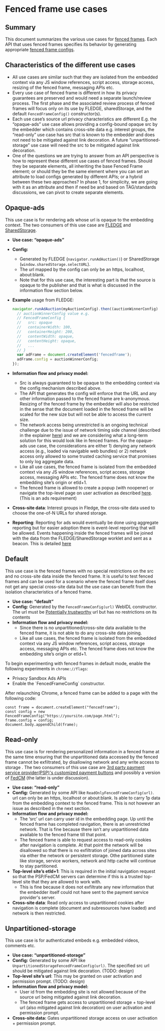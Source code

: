 # Fenced frame use cases



## **Summary**

This document summarizes the various use cases for [fenced frames](https://github.com/shivanigithub/fenced-frame). Each API that uses fenced frames specifies its behavior by generating appropriate [fenced frame configs](https://github.com/shivanigithub/fenced-frame/blob/master/explainer/fenced_frame_config.md).


## **Characteristics of the different use cases**



*   All use cases are similar such that they are isolated from the embedded context via any JS window references, script access, storage access, resizing of the fenced frame, messaging APIs etc.
*   Every use case of fenced frame is different in how its privacy guarantees are preserved and would need a separate launch/review process. The first phase and the associated review process of fenced frames will focus only on its use by FLEDGE, sharedStorage, and the default `FencedFrameConfig()` constructor(s).
*   Each use case’s source url privacy characteristics are different E.g. the “opaque-ads” use case allows providing a config-bound opaque src by the embedder which contains cross-site data e.g. interest groups, the “read-only” use case has src that is known to the embedder and does not need to be mitigated against link decoration. A future “unpartitioned-storage” use case will need the src to be mitigated against link decoration.
*   One of the questions we are trying to answer from an API perspective is how to represent these different use cases of fenced frames. Should they be separate elements, all inheriting the base Fenced Frame element; or should they be the same element where you can set an attribute to load configs generated by different APIs; or a hybrid between these two approaches? In phase 1, for simplicity, we are going with it as an attribute and then if need be and based on TAG/standards discussions, we can pivot to create separate elements.


## **Opaque-ads**

This use case is for rendering ads whose url is opaque to the embedding context. The two consumers of this use case are [FLEDGE](https://github.com/WICG/turtledove/blob/main/FLEDGE.md) and [SharedStorage](https://github.com/pythagoraskitty/shared-storage#simple-example-consistent-ab-experiments-across-sites). 



*   **Use case: “opaque-ads”**
*   **Config:**
     *   Generated by FLEDGE (`navigator.runAdAuction()`) or SharedStorage (`window.sharedStorage.selectURL`).
     *   The url mapped by the config can only be an https, localhost, about:blank.
     *   Note that for this use case, the interesting part is that the source is opaque to the publisher and that is what is discussed in the information flow section below.
     
*   **Example** usage from FLEDGE:
    ```js
    navigator.runAdAuction(myAuctionConfig).then((auctionWinnerConfig) => {
      // auctionWinnerConfig value e.g.
      // FencedFrameConfig {
      //   src: opaque
      //   containerWidth: 100,
      //   containerHeight: 200,
      //   contentWidth: opaque,
      //   contentHeight: opaque,
      //   ...
      // }
      var adFrame = document.createElement('fencedframe');
      adFrame.config = auctionWinnerConfig;
    });
    ```

*   **Information flow and privacy model:**
    *   Src is always guaranteed to be opaque to the embedding context via the config mechanism described above. 
    *   The API that generates the config will enforce that the URL and any other information passed to the fenced frame are k-anonymous. Resizing of the fenced frame by the embedder will also be restricted in the sense that the document loaded in the fenced frame will be scaled for the new size but will not be able to access the current size.
    * The network access being unrestricted is an ongoing technical challenge due to the issue of network timing side channel (described in the explainer [here](https://github.com/WICG/fenced-frame/blob/master/explainer/network_side_channel.md)) and we are considering what a long-term solution for this would look like in fenced frames. For the opaque-ads use case, the considerations are either 1) denying any network access (e.g., loaded via navigable web bundles) or 2) network access only allowed to some trusted caching service that promises to only log aggregate data.    
    *   Like all use cases, the fenced frame is isolated from the embedded context via any JS window references, script access, storage access, messaging APIs etc. The fenced frame does not know the embedding site’s origin or etld+1.
    *   The fenced frame is allowed to create a popup (with noopener) or navigate the top-level page on user activation as described [here](https://github.com/WICG/fenced-frame/blob/master/explainer/integration_with_web_platform.md#top-level-navigation). (This is an ads requirement)
*   **Cross-site data**: Interest groups in Fledge, the cross-site data used to choose the one-of-N URLs for shared storage. 
*   **Reporting**: Reporting for ads would eventually be done using aggregate reporting but for easier adoption there is event-level reporting that will be allowed. Events happening inside the fenced frames will be joined with the data from the FLEDGE/SharedStorage worklet and sent as a beacon. This is detailed [here](https://github.com/WICG/turtledove/blob/main/Fenced_Frames_Ads_Reporting.md)   


## **Default**

This use case is the fenced frames with no special restrictions on the src and no cross-site data inside the fenced frame. It is useful to test fenced frames and can be used for a scenario where the fenced frame itself does not get any special cross-site data but the use case can benefit from the isolation characteristics of a fenced frame.



*   **Use case: “default”**
*   **Config:** Generated by the `FencedFrameConfig(url)` WebIDL constructor. The url must be [Potentially trustworthy](https://w3c.github.io/webappsec-secure-contexts/#potentially-trustworthy-url) url but has no restrictions on its contents
*   **Information flow and privacy model:**
    *   Since there is no unpartitioned/cross-site data available to the fenced frame, it is not able to do any cross-site data joining.
    *   Like all use cases, the fenced frame is isolated from the embedded context via any JS window references, script access, storage access, messaging APIs etc. The fenced frame does not know the embedding site’s origin or etld+1.

To begin experimenting with fenced frames in default mode, enable the following experiments in `chrome://flags`:
* Privacy Sandbox Ads APIs
* Enable the \`FencedFrameConfig\` constructor.

After relaunching Chrome, a fenced frame can be added to a page with the following code:
```
const frame = document.createElement("fencedframe");
const config = new FencedFrameConfig("https://yoursite.com/page.html");
frame.config = config;
document.body.appendChild(frame);
```

## **Read-only**

This use case is for rendering personalized information in a fenced frame at the same time ensuring that the unpartitioned data accessed by the fenced frame cannot be exfiltrated, by disallowing network and any write access to storage . The two consumers of this use case are [3rd party payment service provider(PSP)'s customized payment buttons](https://github.com/shivanigithub/fenced-frame/issues/15) and possibly a version of [FedCM](https://github.com/fedidcg/FedCM) (the latter is under discussion). 



*   **Use case: “read-only”**
*   **Config:** Generated by some API like `ReadOnlyFencedFrameConfig(url)`. url can only be an https, localhost or about:blank. Is able to carry 1p data from the embedding context to the fenced frame. This is not however an issue as described in the next section. 
*   **Information flow and privacy model:**
    *   The ‘src’ url can carry user id in the embedding page. Up until the fenced frame has completed navigation, there is an unrestricted network. That is fine because there isn’t any unpartitioned data available to the fenced frame till that point.
    *   The fenced frame is able to request access to read-only cookies after navigation is complete. At that point the network will be disallowed so that there is no exfiltration of joined data across sites via either the network or persistent storage. Othe partitioned state like storage, service workers, network and http cache will continue to stay partitioned.
*   **Top-level site’s etld+1**: This is required in the initial navigation request so that the PSP/FedCM servers can determine if this is a trusted top-level site that they are allowed to work with.
    *   This is fine because it does not exfiltrate any new information that the embedder itself could not have sent to the payment service provider's server.
*   **Cross-site data**: Read only access to unpartitioned cookies after navigation is complete (document and subresources have loaded) and network is then restricted.


## **Unpartitioned-storage**

This use case is for authenticated embeds e.g. embedded videos, comments etc. 



*   **Use case: “unpartitioned-storage”**
*   **Config:** Generated by some API like `UnpartitionedStorageFencedFrameConfig(url)`. The specified src url should be mitigated against link decoration. (TODO: design) 
*   **Top-level site’s url**: This may be granted on user activation and permission prompt. (TODO: design)
*   **Information flow and privacy model:**
    *   User id from the embedding site is not allowed because of the source url being mitigated against link decoration.
    *   The fenced frame gets access to unpartitioned storage + top-level url (also mitigated against link decoration) on user activation and permission prompt.
*   **Cross-site data:** Gates unpartitioned storage access on user activation + permission prompt.
